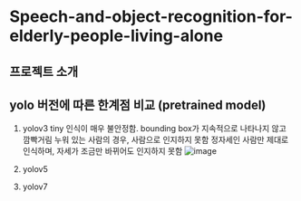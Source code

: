 # Speech-and-object-recognition-for-elderly-people-living-alone


## 프로젝트 소개


## yolo 버전에 따른 한계점 비교 (pretrained model)

1. yolov3 tiny
인식이 매우 불안정함. bounding box가 지속적으로 나타나지 않고 깜빡거림
누워 있는 사람의 경우, 사람으로 인지하지 못함
정자세인 사람만 제대로 인식하며, 자세가 조금만 바뀌어도 인지하지 못함
![image](https://github.com/MechanIT/Speech-and-object-recognition-for-elderly-people-living-alone/assets/161675231/f88acf2e-46cc-48f6-975d-e9eeab59966c)

2. yolov5
3. yolov7
